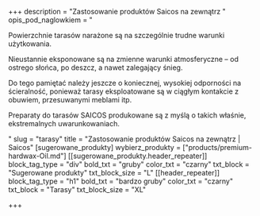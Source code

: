 +++
description = "Zastosowanie produktów Saicos na zewnątrz "
opis_pod_naglowkiem = "<p>Powierzchnie tarasów narażone są na szczególnie trudne warunki użytkowania.</p><p>Nieustannie eksponowane są na zmienne warunki atmosferyczne – od ostrego słońca, po deszcz, a nawet zalegający śnieg.</p><p>Do tego pamiętać należy jeszcze o koniecznej, wysokiej odporności na ścieralność, ponieważ tarasy eksploatowane są w ciągłym kontakcie z obuwiem, przesuwanymi meblami itp.</p><p>Preparaty do tarasów SAICOS produkowane są z myślą o takich właśnie, ekstremalnych uwarunkowaniach.</p>"
slug = "tarasy"
title = "Zastosowanie produktów Saicos na zewnątrz | Saicos"
[sugerowane_produkty]
wybierz_produkty = ["products/premium-hardwax-Oil.md"]
[[sugerowane_produkty.header_repeater]]
block_tag_type = "div"
bold_txt = "gruby"
color_txt = "czarny"
txt_block = "Sugerowane produkty"
txt_block_size = "L"
[[header_repeater]]
block_tag_type = "h1"
bold_txt = "bardzo gruby"
color_txt = "czarny"
txt_block = "Tarasy"
txt_block_size = "XL"

+++
